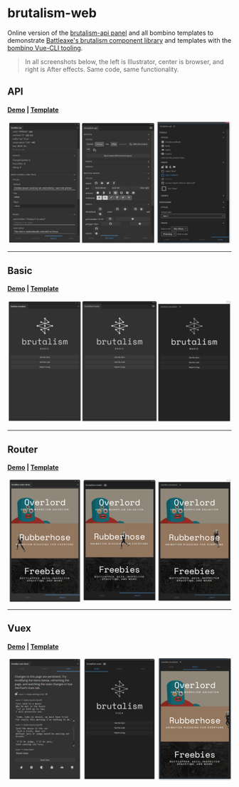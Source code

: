 # brutalism-web

Online version of the [brutalism-api panel](https://github.com/battleaxedotco/brutalism-api) and all bombino templates to demonstrate [Battleaxe's brutalism component library](https://github.com/battleaxedotco/brutalism) and templates with the [bombino Vue-CLI tooling](https://github.com/Inventsable/bombino).

> In all screenshots below, the left is Illustrator, center is browser, and right is After effects. Same code, same functionality.

## API

#### [Demo](https://brutalism.netlify.app/#/) | [Template](https://github.com/battleaxedotco/brutalism-api)

![](./src/assets/api.png)

---

## Basic

#### [Demo](https://brutalism.netlify.app/#/basic) | [Template](https://github.com/battleaxedotco/bombino-brutalism-basic)

![](./src/assets/basic.png)

---

## Router

#### [Demo](https://brutalism.netlify.app/#/router) | [Template](https://github.com/battleaxedotco/bombino-brutalism-router)

![](./src/assets/router.png)

---

## Vuex

#### [Demo](https://brutalism.netlify.app/#/vuex) | [Template](https://github.com/battleaxedotco/bombino-brutalism-vuex)

![](./src/assets/vuex.png)